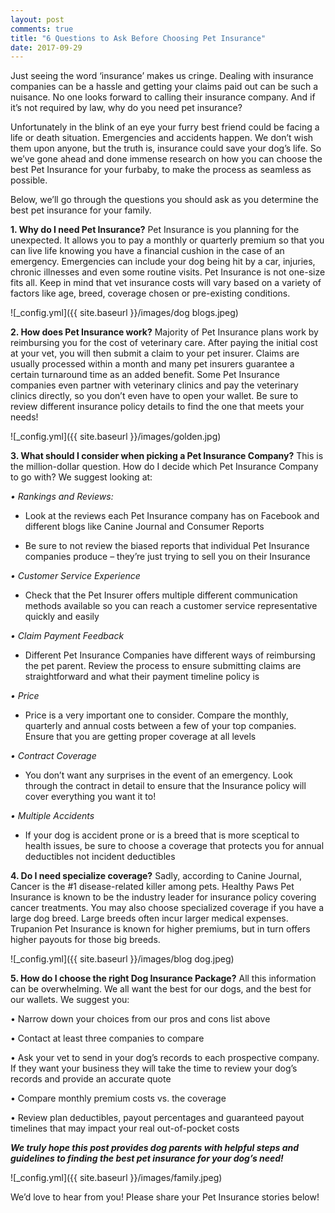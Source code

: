 ```yaml
---
layout: post
comments: true
title: "6 Questions to Ask Before Choosing Pet Insurance"
date: 2017-09-29
---
```

Just seeing the word ‘insurance’ makes us cringe. Dealing with insurance companies can be a hassle and getting your claims
paid out can be such a nuisance. No one looks forward to calling their insurance company. And if it’s not required by law, why 
do you need pet insurance? 

Unfortunately in the blink of an eye your furry best friend could be facing a life or death situation. Emergencies
and accidents happen. We don’t wish them upon anyone, but the truth is, insurance could save your dog’s life. So we’ve gone
ahead and done immense research on how you can choose the best Pet Insurance for your furbaby, to make the process as seamless
as possible.

Below,  we’ll go  through the questions you should ask as you determine the best pet insurance for your family. 

**1.	Why do I need Pet Insurance?**
Pet Insurance is you planning for the unexpected. It allows you to pay a monthly or quarterly premium so that you can live
life knowing you have a financial cushion in the case of an emergency. Emergencies can include your dog being hit by a car,
injuries, chronic illnesses and even some routine visits. Pet Insurance is not one-size fits all. Keep in mind that vet
insurance costs will vary based on a variety of factors like age, breed, coverage chosen or pre-existing conditions. 

![_config.yml]({{ site.baseurl }}/images/dog blogs.jpeg)

**2.	How does Pet Insurance work?**
Majority of Pet Insurance plans work by reimbursing you for the cost of veterinary care. After paying the initial cost at your
vet, you will then submit a claim to your pet insurer. Claims are usually processed within a month and many pet insurers
guarantee a certain turnaround time as an added benefit. Some Pet Insurance companies even partner with veterinary clinics and
pay the veterinary clinics directly, so you don’t even have to open your wallet. Be sure to review different insurance policy
details to find the one that meets your needs! 

![_config.yml]({{ site.baseurl }}/images/golden.jpg)

**3.	What should I consider when picking a Pet Insurance Company?**
This is the million-dollar question. How do I decide which Pet Insurance Company to go with? We suggest looking at: 

*•	Rankings and Reviews:*

   - Look at the reviews each Pet Insurance company has on Facebook and different blogs like Canine Journal 
     and Consumer Reports 

   - Be sure to not review the biased reports that individual Pet Insurance companies produce – they’re just 
     trying to sell you on their Insurance 
    
*•	Customer Service Experience*

   - Check that the Pet Insurer offers multiple different communication methods available so you can reach 
     a customer service representative quickly and easily 
    
*•	Claim Payment Feedback*

   - Different Pet Insurance Companies have different ways of reimbursing the pet parent. Review the process
     to ensure submitting claims are straightforward and what their payment timeline policy is
    
*•	Price*

   - Price is a very important one to consider. Compare the monthly, quarterly and annual costs between a few of your top
     companies. Ensure that you are getting proper coverage at all levels
    
*•	Contract Coverage*

   - You don’t want any surprises in the event of an emergency. Look through the contract in detail to ensure
     that the Insurance policy will cover everything you want it to!
    
*•	Multiple Accidents*

   - If your dog is accident prone or is a breed that is more sceptical to health issues, be sure to choose
     a coverage that protects you for annual deductibles not incident deductibles
    
**4.	Do I need specialize coverage?**
Sadly, according to Canine Journal, Cancer is the #1 disease-related killer among pets. Healthy Paws Pet Insurance is known to be the industry leader for insurance policy covering cancer treatments. You may also choose specialized coverage if you have a large dog breed. Large breeds often incur larger medical expenses. Trupanion Pet Insurance is known for higher premiums, but in turn offers higher payouts for those big breeds. 

![_config.yml]({{ site.baseurl }}/images/blog dog.jpeg)

**5.	How do I choose the right Dog Insurance Package?**
All this information can be overwhelming. We all want the best for our dogs, and the best for our wallets. We suggest you:

   •	Narrow down your choices from our pros and cons list above
  
   •	Contact at least three companies to compare 
  
   •	Ask your vet to send in your dog’s records to each prospective company. If they want your business they will take the
        time to review your dog’s records and provide an accurate quote 
  
   •	Compare monthly premium costs vs. the coverage 
  
   •	Review plan deductibles, payout percentages and guaranteed payout timelines that may impact your real out-of-pocket
        costs

***We truly hope this post provides dog parents with helpful steps and guidelines to finding the best pet insurance for your dog’s need!*** 

![_config.yml]({{ site.baseurl }}/images/family.jpeg)

We’d love to hear from you! Please share your Pet Insurance stories below! 
